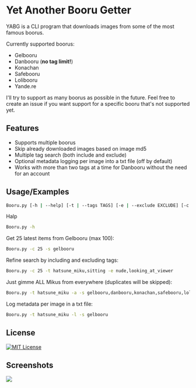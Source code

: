 
# Yet Another Booru Getter
YABG is a CLI program that downloads images from some of the most famous boorus.

Currently supported boorus:
- Gelbooru
- Danbooru (**no tag limit!**)
- Konachan
- Safebooru
- Lolibooru
- Yande.re

I'll try to support as many boorus as possible in the future. Feel free to create an issue if you want support for a specific booru that's not supported yet.
## Features

- Supports multiple boorus
- Skip already downloaded images based on image md5
- Multiple tag search (both include and exclude)
- Optional metadata logging per image into a txt file (off by default)
- Works with more than two tags at a time for Danbooru without the need for an account
## Usage/Examples

```bash
Booru.py [-h | --help] [-t | --tags TAGS] [-e | --exclude EXCLUDE] [-c | --count COUNT] [-l | --log] [-a | --all] [-s | --sources SOURCES]
```

Halp
```bash
Booru.py -h
```
Get 25 latest items from Gelbooru (max 100):
```bash
Booru.py -c 25 -s gelbooru
```
Refine search by including and excluding tags:
```bash
Booru.py -c 25 -t hatsune_miku,sitting -e nude,looking_at_viewer
```
Just gimme ALL Mikus from everywhere (duplicates will be skipped):
```bash
Booru.py -t hatsune_miku -a -s gelbooru,danbooru,konachan,safebooru,lolibooru,yandere
```
Log metadata per image in a txt file:
```bash
Booru.py -t hatsune_miku -l -s gelbooru
```
## License
[![MIT License](https://img.shields.io/badge/License-MIT-green.svg)](https://choosealicense.com/licenses/mit/)
## Screenshots

<img src="https://raw.githubusercontent.com/ConstruKction/booru_getter/master/screenshots/booru_getter.png"/>

